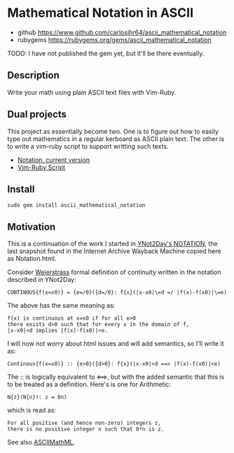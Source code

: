 # Mathematical Notation in ASCII

* github   https://www.github.com/carlosjhr64/ascii_mathematical_notation
* rubygems https://rubygems.org/gems/ascii_mathematical_notation

TODO: I have not published the gem yet, but it'll be there eventually.

## Description

Write your math using plain ASCII text files with Vim-Ruby.

## Dual projects

This project as essentially become two.
One is to figure out how to easily type out mathematics in a regular kerboard as
ASCII plain text.
The other is to write a vim-ruby script to support writting such texts.

* [Notation, current version](Notation.md)
* [Vim-Ruby Script](Script.md)

## Install

    sudo gem install ascii_mathematical_notation

## Motivation

This is a continuation of the work I started in
[YNot2Day's NOTATION](http://web.archive.org/web/20050101044904/http://ynot2day.com/TEMPLATES/PROJECTS/MATHEMATICS/THEORY/NOTATION),
the last snapshot found in the Internet Archive Wayback Machine copied here as Notation.html.

Consider [Weierstrass](http://en.wikipedia.org/wiki/Karl_Weierstrass)
formal definition of continuity written in the notation described in YNot2Day:

    CONTINOUS{f(x=x0)} = {e=/0}({d=/0}: f{x}(|x-x0|\=d =/ |f(x)-f(x0)|\=e)

The above has the same meaning as:

    f(x) is continuous at x=x0 if for all e>0
    there exists d>0 such that for every x in the domain of f,
    |x-x0|<d implies |f(x)-f(x0)|<e.

I will now not worry about html issues and will add semantics,
so I'll write it as:

    Continous{f(x=x0)} :: {e>0}({d>0}: f{x}(|x-x0|<d ==> |f(x)-f(x0)|<e)

The :: is logically equivalent to <==>, but
with the added semantic that this is to be treated as a definition.
Here's is one for Arithmetic:

    N{z}(N{n}!: z = 0n)

which is read as:

    For all positive (and hence non-zero) integers z,
    there is no positive integer n such that 0*n is z.

See also [ASCIIMathML](http://www1.chapman.edu/~jipsen/mathml/asciimath.html).
